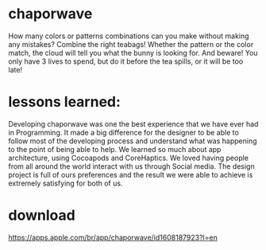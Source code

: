 # chaporwave

How many colors or patterns combinations can you make without making any mistakes? Combine the right teabags! Whether the pattern or the color match, the cloud will tell you what the bunny is looking for. And beware! You only have 3 lives to spend, but do it before the tea spills, or it will be too late!

# lessons learned:

Developing chaporwave was one the best experience that we have ever had in Programming. It made a big difference for the designer to be able to follow most of the developing process and understand what was happening to the point of being able to help. We learned so much about app architecture, using Cocoapods and CoreHaptics. We loved having people from all around the world interact with us through Social media. The design project is full of ours preferences and the result we were able to achieve is extremely satisfying for both of us.

# download

<https://apps.apple.com/br/app/chaporwave/id1608187923?l=en>
